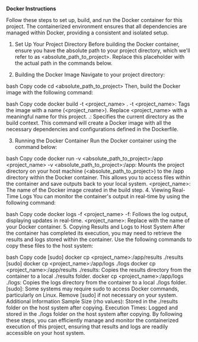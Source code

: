 **Docker Instructions**

Follow these steps to set up, build, and run the Docker container for this project. The containerized environment ensures that all dependencies are managed within Docker, providing a consistent and isolated setup.

1. Set Up Your Project Directory
Before building the Docker container, ensure you have the absolute path to your project directory, which we'll refer to as <absolute_path_to_project>. Replace this placeholder with the actual path in the commands below.

2. Building the Docker Image
Navigate to your project directory:

bash
Copy code
cd <absolute_path_to_project>
Then, build the Docker image with the following command:

bash
Copy code
docker build -t <project_name> .
-t <project_name>: Tags the image with a name (<project_name>). Replace <project_name> with a meaningful name for this project.
.: Specifies the current directory as the build context.
This command will create a Docker image with all the necessary dependencies and configurations defined in the Dockerfile.

3. Running the Docker Container
Run the Docker container using the command below:

bash
Copy code
docker run -v <absolute_path_to_project>:/app <project_name>
-v <absolute_path_to_project>:/app: Mounts the project directory on your host machine (<absolute_path_to_project>) to the /app directory within the Docker container. This allows you to access files within the container and save outputs back to your local system.
<project_name>: The name of the Docker image created in the build step.
4. Viewing Real-Time Logs
You can monitor the container's output in real-time by using the following command:

bash
Copy code
docker logs -f <project_name>
-f: Follows the log output, displaying updates in real-time.
<project_name>: Replace with the name of your Docker container.
5. Copying Results and Logs to Host System
After the container has completed its execution, you may need to retrieve the results and logs stored within the container. Use the following commands to copy these files to the host system:

bash
Copy code
[sudo] docker cp <project_name>:/app/results ./results
[sudo] docker cp <project_name>:/app/logs ./logs
docker cp <project_name>:/app/results ./results: Copies the results directory from the container to a local ./results folder.
docker cp <project_name>:/app/logs ./logs: Copies the logs directory from the container to a local ./logs folder.
[sudo]: Some systems may require sudo to access Docker commands, particularly on Linux. Remove [sudo] if not necessary on your system.
Additional Information
Sample Size (rho values): Stored in the ./results folder on the host system after copying.
Execution Times: Logged and stored in the ./logs folder on the host system after copying.
By following these steps, you can efficiently manage and monitor the containerized execution of this project, ensuring that results and logs are readily accessible on your host system.
